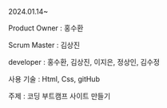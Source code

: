 2024.01.14~

Product Owner : 홍수환

Scrum Master : 김상진

developer : 홍수환, 김상진, 이지은, 정상인, 김수정

사용 기술 : Html, Css, gitHub

주제 : 코딩 부트캠프 사이트 만들기